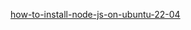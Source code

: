 [how-to-install-node-js-on-ubuntu-22-04](https://www.digitalocean.com/community/tutorials/how-to-install-node-js-on-ubuntu-22-04)<br />
